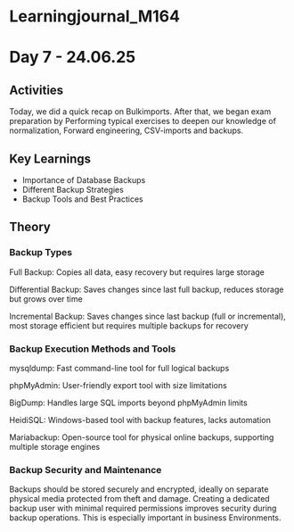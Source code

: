 # Learningjournal_M164

# Day 7 - 24.06.25

## Activities

Today, we did a quick recap on Bulkimports. After that, we began exam preparation by 
Performing typical exercises to deepen our knowledge of normalization, Forward engineering, CSV-imports and backups.

## Key Learnings

* Importance of Database Backups
* Different Backup Strategies
* Backup Tools and Best Practices

## Theory

### Backup Types

Full Backup: Copies all data, easy recovery but requires large storage

Differential Backup: Saves changes since last full backup, reduces storage but grows over time

Incremental Backup: Saves changes since last backup (full or incremental), most storage efficient but requires multiple backups for recovery

### Backup Execution Methods and Tools

mysqldump: Fast command-line tool for full logical backups

phpMyAdmin: User-friendly export tool with size limitations

BigDump: Handles large SQL imports beyond phpMyAdmin limits

HeidiSQL: Windows-based tool with backup features, lacks automation

Mariabackup: Open-source tool for physical online backups, supporting multiple storage engines

### Backup Security and Maintenance

Backups should be stored securely and encrypted, ideally on separate physical media protected from theft and damage. Creating a dedicated backup user with minimal required permissions improves security during backup operations. This is especially important in business Environments.
